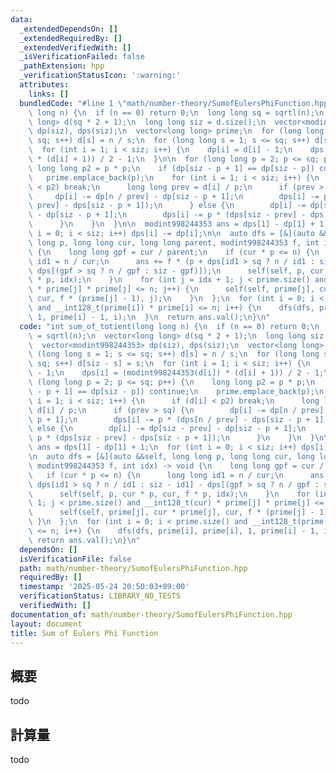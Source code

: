 ```yaml
---
data:
  _extendedDependsOn: []
  _extendedRequiredBy: []
  _extendedVerifiedWith: []
  _isVerificationFailed: false
  _pathExtension: hpp
  _verificationStatusIcon: ':warning:'
  attributes:
    links: []
  bundledCode: "#line 1 \"math/number-theory/SumofEulersPhiFunction.hpp\"\nint sum_of_totient(long\
    \ long n) {\n  if (n == 0) return 0;\n  long long sq = sqrtl(n);\n  vector<long\
    \ long> d(sq * 2 + 1);\n  long long siz = d.size();\n  vector<modint998244353>\
    \ dp(siz), dps(siz);\n  vector<long long> prime;\n  for (long long s = 1; s <=\
    \ sq; s++) d[s] = n / s;\n  for (long long s = 1; s <= sq; s++) d[siz - s] = s;\n\
    \  for (int i = 1; i < siz; i++) {\n    dp[i] = d[i] - 1;\n    dps[i] = (modint998244353(d[i])\
    \ * (d[i] + 1)) / 2 - 1;\n  }\n\n  for (long long p = 2; p <= sq; p++) {\n   \
    \ long long p2 = p * p;\n    if (dp[siz - p + 1] == dp[siz - p]) continue;\n \
    \   prime.emplace_back(p);\n    for (int i = 1; i < siz; i++) {\n      if (d[i]\
    \ < p2) break;\n      long long prev = d[i] / p;\n      if (prev > sq) {\n   \
    \     dp[i] -= dp[n / prev] - dp[siz - p + 1];\n        dps[i] -= p * (dps[n /\
    \ prev] - dps[siz - p + 1]);\n      } else {\n        dp[i] -= dp[siz - prev]\
    \ - dp[siz - p + 1];\n        dps[i] -= p * (dps[siz - prev] - dps[siz - p + 1]);\n\
    \      }\n    }\n  }\n\n  modint998244353 ans = dps[1] - dp[1] + 1;\n  for (int\
    \ i = 0; i < siz; i++) dps[i] -= dp[i];\n\n  auto dfs = [&](auto &&self, long\
    \ long p, long long cur, long long parent, modint998244353 f, int idx) -> void\
    \ {\n    long long gpf = cur / parent;\n    if (cur * p <= n) {\n      long long\
    \ id1 = n / cur;\n      ans += f * (p + dps[id1 > sq ? n / id1 : siz - id1] -\
    \ dps[(gpf > sq ? n / gpf : siz - gpf)]);\n      self(self, p, cur * p, cur, f\
    \ * p, idx);\n    }\n    for (int j = idx + 1; j < prime.size() and __int128_t(cur)\
    \ * prime[j] * prime[j] <= n; j++) {\n      self(self, prime[j], cur * prime[j],\
    \ cur, f * (prime[j] - 1), j);\n    }\n  };\n  for (int i = 0; i < prime.size()\
    \ and __int128_t(prime[i]) * prime[i] <= n; i++) {\n    dfs(dfs, prime[i], prime[i],\
    \ 1, prime[i] - 1, i);\n  }\n  return ans.val();\n}\n"
  code: "int sum_of_totient(long long n) {\n  if (n == 0) return 0;\n  long long sq\
    \ = sqrtl(n);\n  vector<long long> d(sq * 2 + 1);\n  long long siz = d.size();\n\
    \  vector<modint998244353> dp(siz), dps(siz);\n  vector<long long> prime;\n  for\
    \ (long long s = 1; s <= sq; s++) d[s] = n / s;\n  for (long long s = 1; s <=\
    \ sq; s++) d[siz - s] = s;\n  for (int i = 1; i < siz; i++) {\n    dp[i] = d[i]\
    \ - 1;\n    dps[i] = (modint998244353(d[i]) * (d[i] + 1)) / 2 - 1;\n  }\n\n  for\
    \ (long long p = 2; p <= sq; p++) {\n    long long p2 = p * p;\n    if (dp[siz\
    \ - p + 1] == dp[siz - p]) continue;\n    prime.emplace_back(p);\n    for (int\
    \ i = 1; i < siz; i++) {\n      if (d[i] < p2) break;\n      long long prev =\
    \ d[i] / p;\n      if (prev > sq) {\n        dp[i] -= dp[n / prev] - dp[siz -\
    \ p + 1];\n        dps[i] -= p * (dps[n / prev] - dps[siz - p + 1]);\n      }\
    \ else {\n        dp[i] -= dp[siz - prev] - dp[siz - p + 1];\n        dps[i] -=\
    \ p * (dps[siz - prev] - dps[siz - p + 1]);\n      }\n    }\n  }\n\n  modint998244353\
    \ ans = dps[1] - dp[1] + 1;\n  for (int i = 0; i < siz; i++) dps[i] -= dp[i];\n\
    \n  auto dfs = [&](auto &&self, long long p, long long cur, long long parent,\
    \ modint998244353 f, int idx) -> void {\n    long long gpf = cur / parent;\n \
    \   if (cur * p <= n) {\n      long long id1 = n / cur;\n      ans += f * (p +\
    \ dps[id1 > sq ? n / id1 : siz - id1] - dps[(gpf > sq ? n / gpf : siz - gpf)]);\n\
    \      self(self, p, cur * p, cur, f * p, idx);\n    }\n    for (int j = idx +\
    \ 1; j < prime.size() and __int128_t(cur) * prime[j] * prime[j] <= n; j++) {\n\
    \      self(self, prime[j], cur * prime[j], cur, f * (prime[j] - 1), j);\n   \
    \ }\n  };\n  for (int i = 0; i < prime.size() and __int128_t(prime[i]) * prime[i]\
    \ <= n; i++) {\n    dfs(dfs, prime[i], prime[i], 1, prime[i] - 1, i);\n  }\n \
    \ return ans.val();\n}\n"
  dependsOn: []
  isVerificationFile: false
  path: math/number-theory/SumofEulersPhiFunction.hpp
  requiredBy: []
  timestamp: '2025-05-24 20:50:03+09:00'
  verificationStatus: LIBRARY_NO_TESTS
  verifiedWith: []
documentation_of: math/number-theory/SumofEulersPhiFunction.hpp
layout: document
title: Sum of Eulers Phi Function
---
```


## 概要

todo

## 計算量
todo